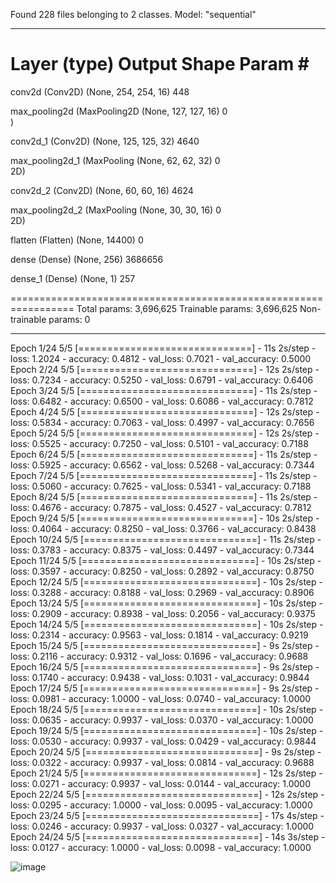 Found 228 files belonging to 2 classes.
Model: "sequential"
_________________________________________________________________
 Layer (type)                Output Shape              Param #   
=================================================================
 conv2d (Conv2D)             (None, 254, 254, 16)      448       
                                                                 
 max_pooling2d (MaxPooling2D  (None, 127, 127, 16)     0         
 )                                                               
                                                                 
 conv2d_1 (Conv2D)           (None, 125, 125, 32)      4640      
                                                                 
 max_pooling2d_1 (MaxPooling  (None, 62, 62, 32)       0         
 2D)                                                             
                                                                 
 conv2d_2 (Conv2D)           (None, 60, 60, 16)        4624      
                                                                 
 max_pooling2d_2 (MaxPooling  (None, 30, 30, 16)       0         
 2D)                                                             
                                                                 
 flatten (Flatten)           (None, 14400)             0         
                                                                 
 dense (Dense)               (None, 256)               3686656   
                                                                 
 dense_1 (Dense)             (None, 1)                 257       
                                                                 
=================================================================
Total params: 3,696,625
Trainable params: 3,696,625
Non-trainable params: 0
_________________________________________________________________
Epoch 1/24
5/5 [==============================] - 11s 2s/step - loss: 1.2024 - accuracy: 0.4812 - val_loss: 0.7021 - val_accuracy: 0.5000
Epoch 2/24
5/5 [==============================] - 12s 2s/step - loss: 0.7234 - accuracy: 0.5250 - val_loss: 0.6791 - val_accuracy: 0.6406
Epoch 3/24
5/5 [==============================] - 11s 2s/step - loss: 0.6482 - accuracy: 0.6500 - val_loss: 0.6086 - val_accuracy: 0.7812
Epoch 4/24
5/5 [==============================] - 12s 2s/step - loss: 0.5834 - accuracy: 0.7063 - val_loss: 0.4997 - val_accuracy: 0.7656
Epoch 5/24
5/5 [==============================] - 12s 2s/step - loss: 0.5525 - accuracy: 0.7250 - val_loss: 0.5101 - val_accuracy: 0.7188
Epoch 6/24
5/5 [==============================] - 11s 2s/step - loss: 0.5925 - accuracy: 0.6562 - val_loss: 0.5268 - val_accuracy: 0.7344
Epoch 7/24
5/5 [==============================] - 11s 2s/step - loss: 0.5060 - accuracy: 0.7625 - val_loss: 0.5341 - val_accuracy: 0.7188
Epoch 8/24
5/5 [==============================] - 11s 2s/step - loss: 0.4676 - accuracy: 0.7875 - val_loss: 0.4527 - val_accuracy: 0.7812
Epoch 9/24
5/5 [==============================] - 10s 2s/step - loss: 0.4064 - accuracy: 0.8250 - val_loss: 0.3766 - val_accuracy: 0.8438
Epoch 10/24
5/5 [==============================] - 11s 2s/step - loss: 0.3783 - accuracy: 0.8375 - val_loss: 0.4497 - val_accuracy: 0.7344
Epoch 11/24
5/5 [==============================] - 10s 2s/step - loss: 0.3597 - accuracy: 0.8250 - val_loss: 0.2892 - val_accuracy: 0.8750
Epoch 12/24
5/5 [==============================] - 10s 2s/step - loss: 0.3288 - accuracy: 0.8188 - val_loss: 0.2969 - val_accuracy: 0.8906
Epoch 13/24
5/5 [==============================] - 10s 2s/step - loss: 0.2909 - accuracy: 0.8938 - val_loss: 0.2056 - val_accuracy: 0.9375
Epoch 14/24
5/5 [==============================] - 10s 2s/step - loss: 0.2314 - accuracy: 0.9563 - val_loss: 0.1814 - val_accuracy: 0.9219
Epoch 15/24
5/5 [==============================] - 9s 2s/step - loss: 0.2116 - accuracy: 0.9312 - val_loss: 0.1696 - val_accuracy: 0.9688
Epoch 16/24
5/5 [==============================] - 9s 2s/step - loss: 0.1740 - accuracy: 0.9438 - val_loss: 0.1031 - val_accuracy: 0.9844
Epoch 17/24
5/5 [==============================] - 9s 2s/step - loss: 0.0981 - accuracy: 1.0000 - val_loss: 0.0740 - val_accuracy: 1.0000
Epoch 18/24
5/5 [==============================] - 10s 2s/step - loss: 0.0635 - accuracy: 0.9937 - val_loss: 0.0370 - val_accuracy: 1.0000
Epoch 19/24
5/5 [==============================] - 10s 2s/step - loss: 0.0530 - accuracy: 0.9937 - val_loss: 0.0429 - val_accuracy: 0.9844
Epoch 20/24
5/5 [==============================] - 9s 2s/step - loss: 0.0322 - accuracy: 0.9937 - val_loss: 0.0814 - val_accuracy: 0.9688
Epoch 21/24
5/5 [==============================] - 12s 2s/step - loss: 0.0271 - accuracy: 0.9937 - val_loss: 0.0144 - val_accuracy: 1.0000
Epoch 22/24
5/5 [==============================] - 12s 2s/step - loss: 0.0295 - accuracy: 1.0000 - val_loss: 0.0095 - val_accuracy: 1.0000
Epoch 23/24
5/5 [==============================] - 17s 4s/step - loss: 0.0246 - accuracy: 0.9937 - val_loss: 0.0327 - val_accuracy: 1.0000
Epoch 24/24
5/5 [==============================] - 14s 3s/step - loss: 0.0127 - accuracy: 1.0000 - val_loss: 0.0098 - val_accuracy: 1.0000

![image](https://github.com/user-attachments/assets/9e6f65f1-7211-47cc-80f8-31d4237f08f8)
